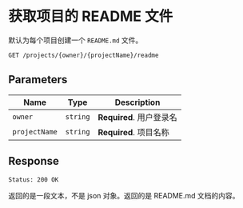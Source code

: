 # 获取项目的 README 文件

默认为每个项目创建一个 `README.md` 文件。

```text
GET /projects/{owner}/{projectName}/readme
```

## Parameters

| Name          | Type     | Description               |
| ------------- | -------- | ------------------------- |
| `owner`       | `string` | **Required**. 用户登录名  |
| `projectName` | `string` | **Required**. 项目名称    |

## Response

```text
Status: 200 OK
```

返回的是一段文本，不是 json 对象。返回的是 README.md 文档的内容。